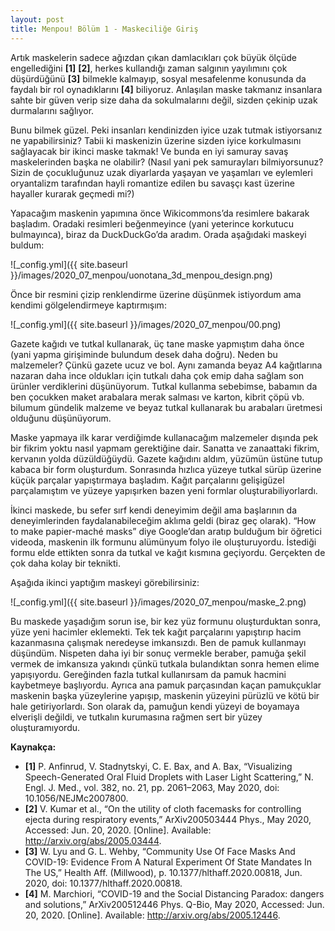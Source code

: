 ```yaml
---
layout: post
title: Menpou! Bölüm 1 - Maskeciliğe Giriş
---
```


Artık maskelerin sadece ağızdan çıkan damlacıkları çok büyük ölçüde engellediğini **[1]** **[2]**, herkes kullandığı zaman salgının yayılımını  çok düşürdüğünü **[3]** bilmekle kalmayıp, sosyal mesafelenme konusunda da faydalı bir rol oynadıklarını **[4]** biliyoruz. Anlaşılan maske takmanız insanlara sahte bir güven verip size daha da sokulmalarını değil, sizden çekinip uzak durmalarını sağlıyor.

Bunu bilmek güzel. Peki insanları kendinizden iyice uzak tutmak istiyorsanız ne yapabilirsiniz? Tabii ki maskenizin üzerine sizden iyice korkulmasını sağlayacak bir ikinci maske takmak! Ve bunda en iyi samuray savaş maskelerinden başka ne olabilir? (Nasıl yani pek samurayları bilmiyorsunuz? Sizin de çocukluğunuz uzak diyarlarda yaşayan ve yaşamları ve eylemleri oryantalizm tarafından hayli romantize edilen bu savaşçı kast üzerine hayaller kurarak geçmedi mi?)

Yapacağım maskenin yapımına önce Wikicommons’da resimlere bakarak başladım. Oradaki resimleri beğenmeyince (yani yeterince korkutucu bulmayınca), biraz da DuckDuckGo’da aradım. Orada aşağıdaki maskeyi buldum:

![_config.yml]({{ site.baseurl }}/images/2020_07_menpou/uonotana_3d_menpou_design.png)

Önce bir resmini çizip renklendirme üzerine düşünmek istiyordum ama kendimi gölgelendirmeye kaptırmışım:

![_config.yml]({{ site.baseurl }}/images/2020_07_menpou/00.png)

Gazete kağıdı ve tutkal kullanarak, üç tane maske yapmıştım daha önce (yani yapma girişiminde bulundum desek daha doğru). Neden bu malzemeler? Çünkü gazete ucuz ve bol. Aynı zamanda beyaz A4 kağıtlarına nazaran daha ince oldukları için tutkalı daha çok emip daha sağlam son ürünler verdiklerini düşünüyorum. Tutkal kullanma sebebimse, babamın da ben çocukken maket arabalara merak salması ve karton, kibrit çöpü vb. bilumum gündelik malzeme ve beyaz tutkal kullanarak bu arabaları üretmesi olduğunu düşünüyorum.

Maske yapmaya ilk karar verdiğimde kullanacağım malzemeler dışında pek bir fikrim yoktu nasıl yapmam gerektiğine dair. Sanatta ve zanaattaki fikrim, kervanın yolda düzüldüğüydü. Gazete kağıdını aldım, yüzümün üstüne tutup kabaca bir form oluşturdum. Sonrasında hızlıca yüzeye tutkal sürüp üzerine küçük parçalar yapıştırmaya başladım. Kağıt parçalarını gelişigüzel parçalamıştım ve yüzeye yapışırken bazen yeni formlar oluşturabiliyorlardı.

İkinci maskede, bu sefer sırf kendi deneyimim değil ama başlarının da deneyimlerinden faydalanabileceğim aklıma geldi (biraz geç olarak). “How to make papier-maché masks” diye Google’dan aratıp bulduğum bir öğretici videoda, maskenin ilk formunu alümünyum folyo ile oluşturuyordu. İstediği formu elde ettikten sonra da tutkal ve kağıt kısmına geçiyordu. Gerçekten de çok daha kolay bir teknikti.

Aşağıda ikinci yaptığım maskeyi görebilirsiniz:

![_config.yml]({{ site.baseurl }}/images/2020_07_menpou/maske_2.png)

Bu maskede yaşadığım sorun ise, bir kez yüz formunu oluşturduktan sonra, yüze yeni hacimler eklemekti. Tek tek kağıt parçalarını yapıştırıp hacim kazanmasına çalışmak neredeyse imkansızdı. Ben de pamuk kullanmayı düşündüm. Nispeten daha iyi bir sonuç vermekle beraber, pamuğa şekil vermek de imkansıza yakındı çünkü tutkala bulandıktan sonra hemen elime yapışıyordu. Gereğinden fazla tutkal kullanırsam da pamuk hacmini kaybetmeye başlıyordu. Ayrıca ana pamuk parçasından kaçan pamukçuklar maskenin başka yüzeylerine yapışıp, maskenin yüzeyini pürüzlü ve kötü bir hale getiriyorlardı. Son olarak da, pamuğun kendi yüzeyi de boyamaya elverişli değildi, ve tutkalın kurumasına rağmen sert bir yüzey oluşturamıyordu.


**Kaynakça:**
* **[1]**	P. Anfinrud, V. Stadnytskyi, C. E. Bax, and A. Bax, “Visualizing Speech-Generated Oral Fluid Droplets with Laser Light Scattering,” N. Engl. J. Med., vol. 382, no. 21, pp. 2061–2063, May 2020, doi: 10.1056/NEJMc2007800.
* **[2]**	V. Kumar et al., “On the utility of cloth facemasks for controlling ejecta during respiratory events,” ArXiv200503444 Phys., May 2020, Accessed: Jun. 20, 2020. [Online]. Available: http://arxiv.org/abs/2005.03444.
* **[3]**	W. Lyu and G. L. Wehby, “Community Use Of Face Masks And COVID-19: Evidence From A Natural Experiment Of State Mandates In The US,” Health Aff. (Millwood), p. 10.1377/hlthaff.2020.00818, Jun. 2020, doi: 10.1377/hlthaff.2020.00818.
* **[4]**	M. Marchiori, “COVID-19 and the Social Distancing Paradox: dangers and solutions,” ArXiv200512446 Phys. Q-Bio, May 2020, Accessed: Jun. 20, 2020. [Online]. Available: http://arxiv.org/abs/2005.12446.

